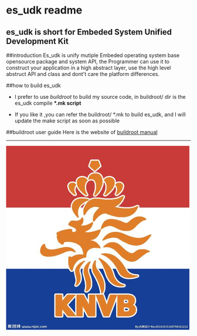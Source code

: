 

es_udk readme
=========================

es_udk is short for Embeded System Unified Development Kit
-------------------------------------------------------------

##introduction
Es_udk is unify mutiple Embeded operating system base opensource package and system
API, the Programmer can use it to construct your application in a high abstract
layer, use the high level abstruct API and class and dont't care the platform 
differences.

##how to build es_udk
- I prefer to use *buildroot* to build my source code,
in buildroot/ dir is the es_udk compile **\*.mk script**

- If you like it ,you can refer the buildroot/ \*.mk to build
es_udk, and I will update the make script as soon as possible

##buildroot user guide
Here is the website of
[buildroot manual](https://buildroot.org/downloads/manual/manual.html "buildroot official")

****************************************
![logo](https://github.com/zczjx/es_udk/blob/master/logo.jpg)

